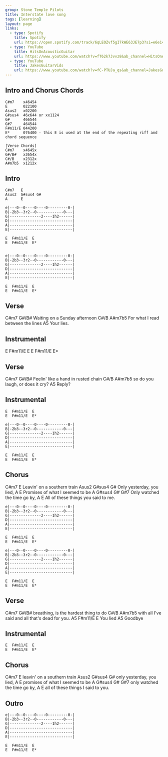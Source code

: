 ```yaml
---
group: Stone Temple Pilots
title: Interstate love song
tags: [learning]
layout: page
links: 
  - type: Spotify 
    title: Spotify
    url: https://open.spotify.com/track/6qLEOZvf5gI7kWE63JE7p3?si=e6e14bfddda54e38
  - type: YouTube
    title: HitsOnAcousticGuitar
    url: https://www.youtube.com/watch?v=fT62k7Jvvz8&ab_channel=HitsOnAcousticGuitar
  - type: YouTube
    title: JakesGuitarVids
    url: https://www.youtube.com/watch?v=fC-PTUJa_qs&ab_channel=JakesGuitarVids
---
```


## Intro and Chorus Chords

```chordpro
C#m7    x46454
E       022100
Asus2   x02200
G#sus4  46x644 or xx1124
G#      466544
G#7     464544
F#m11/E 044200
E*      076400 - this E is used at the end of the repeating riff and chord sequence
 
[Verse Chords]
C#m7    x4645x
G#/B#   x3654x
C#/B    x2312x
A#m7b5  x1212x
```

## Intro

```chordpro 
C#m7   E
Asus2  G#sus4 G#
A      E

e|---0--0----0----0---------0-|
B|-2b3--3r2--0------------0---|
G|--------------2----1h2------|
D|----------------------------|
A|----------------------------|
E|----------------------------|
 
E  F#m11/E  E
E  F#m11/E  E*
 
 
e|---0--0----0----0---------0-|
B|-2b3--3r2--0------------0---|
G|--------------2----1h2------|
D|----------------------------|
A|----------------------------|
E|----------------------------|
 
E  F#m11/E  E
E  F#m11/E  E*
```

## Verse

C#m7         G#/B#
Waiting on a Sunday afternoon
    C#/B                       A#m7b5
For what I read between the lines
            A5
Your lies.

## Instrumental

E  F#m11/E  E
E  F#m11/E  E*

## Verse

C#m7           G#/B#
Feelin' like a hand in rusted chain
   C#/B                         A#m7b5
so do you laugh, or does it cry?
       A5
Reply?

## Instrumental

```chordpro 
E  F#m11/E  E
E  F#m11/E  E*

e|---0--0----0----0---------0-|
B|-2b3--3r2--0------------0---|
G|--------------2----1h2------|
D|----------------------------|
A|----------------------------|
E|----------------------------|

E  F#m11/E  E
E  F#m11/E  E*
```

## Chorus

C#m7         E
Leavin' on a southern train
     Asus2          G#sus4  G#
Only yesterday, you lied,
A                  E
Promises of what I seemed to be
     A                   G#sus4  G#  G#7
Only watched the time go by,
A                   E
All of these things you said to me.

```chordpro
e|---0--0----0----0---------0-|
B|-2b3--3r2--0------------0---|
G|--------------2----1h2------|
D|----------------------------|
A|----------------------------|
E|----------------------------|
 
E  F#m11/E  E
E  F#m11/E  E*
 
e|---0--0----0----0---------0-|
B|-2b3--3r2--0------------0---|
G|--------------2----1h2------|
D|----------------------------|
A|----------------------------|
E|----------------------------|
 
E  F#m11/E  E
E  F#m11/E  E*
```

## Verse

C#m7              G#/B#
breathing, is the hardest thing to do
     C#/B                              A#m7b5
with all I've said and all that's dead for you.
         A5  F#m11/E  E
You lied
        A5
Goodbye

## Instrumental

```chordpro
E  F#m11/E  E
E  F#m11/E  E*
```

## Chorus

C#m7         E
leavin' on a southern train
     Asus2          G#sus4  G#
only yesterday, you lied,
A                  E
promises of what I seemed to be
     A                   G#sus4  G#  G#7
only watched the time go by,
A                   E
all of these things I said to you.

## Outro

```chordpro
e|---0--0----0----0---------0-|
B|-2b3--3r2--0------------0---|
G|--------------2----1h2------|
D|----------------------------|
A|----------------------------|
E|----------------------------|
 
E  F#m11/E  E
E  F#m11/E  E*
```
